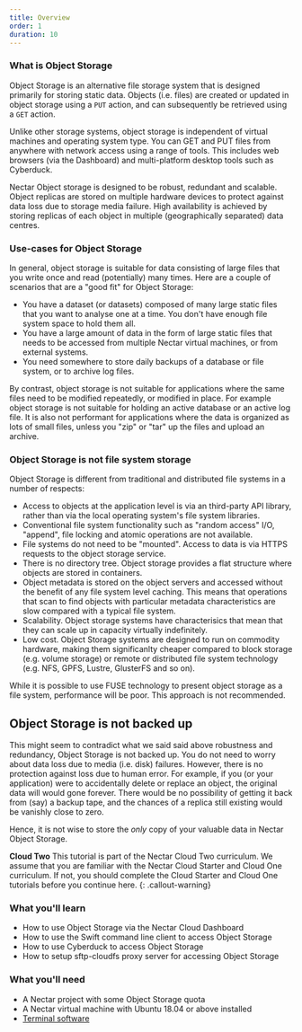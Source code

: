 ```yaml
---
title: Overview
order: 1
duration: 10
---
```


### What is Object Storage

Object Storage is an alternative file storage system that is designed
primarily for storing static data.  Objects (i.e. files) are created or
updated in object storage using a `PUT` action, and can subsequently be
retrieved using a `GET` action.

Unlike other storage systems, object storage is independent of virtual
machines and operating system type.  You can GET and PUT files from
anywhere with network access using a range of tools.  This includes
web browsers (via the Dashboard) and multi-platform desktop tools such
as Cyberduck.

Nectar Object storage is designed to be robust, redundant and scalable.  Object
replicas are stored on multiple hardware devices to protect against data
loss due to storage media failure.  High availability is achieved by
storing replicas of each object in multiple (geographically separated) data
centres.

### Use-cases for Object Storage

In general, object storage is suitable for data consisting of large files
that you write once and read (potentially) many times.  Here are a couple
of scenarios that are a "good fit" for Object Storage:

- You have a dataset (or datasets) composed of many large static files
  that you want to analyse one at a time.  You don't have enough file
  system space to hold them all.
- You have a large amount of data in the form of large static files that
  needs to be accessed from multiple Nectar virtual machines, or from external
  systems.
- You need somewhere to store daily backups of a database or file system, or
  to archive log files.

By contrast, object storage is not suitable for applications where the same
files need to be modified repeatedly, or modified in place.  For example
object storage is not suitable for holding an active database or an active
log file.  It is also not performant for applications where the data is
organized as lots of small files, unless you "zip" or "tar" up the files and
upload an archive.

### Object Storage is not file system storage

Object Storage is different from traditional and distributed file systems
in a number of respects:

- Access to objects at the application level is via an third-party API
  library, rather than via the local operating system's file system libraries.
- Conventional file system functionality such as "random access" I/O,
  "append", file locking and atomic operations are not available.
- File systems do not need to be "mounted".  Access to data is via HTTPS
  requests to the object storage service.
- There is no directory tree.  Object storage provides a flat structure
  where objects are stored in containers.
- Object metadata is stored on the object servers and accessed without the
  benefit of any file system level caching.  This means that operations that
  scan to find objects with particular metadata characteristics are slow
  compared with a typical file system.
- Scalability. Object storage systems have characterisics that mean
  that they can scale up in capacity virtually indefinitely.
- Low cost. Object Storage systems are designed to run on commodity hardware,
  making them significanlty cheaper compared to block storage (e.g. volume
  storage) or remote or distributed file system technology (e.g. NFS, GPFS,
  Lustre, GlusterFS and so on).

While it is possible to use FUSE technology to present object storage as a
file system, performance will be poor.  This approach is not recommended.

## Object Storage is not backed up

This might seem to contradict what we said said above robustness and
redundancy, Object Storage is not backed up.  You do not need to worry
about data loss due to media (i.e. disk) failures.  However, there is no
protection against loss due to human error.  For example, if you (or your
application) were to accidentally delete or replace an object, the
original data will would gone forever.  There would be no possibility
of getting it back from (say) a backup tape, and the chances of a replica
still existing would be vanishly close to zero.

Hence, it is not wise to store the *only* copy of your valuable data in
Nectar Object Storage.

**Cloud Two**
This tutorial is part of the Nectar Cloud Two curriculum.  We assume that
you are familiar with the Nectar Cloud Starter and Cloud One curriculum.
If not, you should complete the Cloud Starter and Cloud One tutorials
before you continue here.
{: .callout-warning}

### What you'll learn

- How to use Object Storage via the Nectar Cloud Dashboard
- How to use the Swift command line client to access Object Storage
- How to use Cyberduck to access Object Storage
- How to setup sftp-cloudfs proxy server for accessing Object Storage

### What you'll need

- A Nectar project with some Object Storage quota
- A Nectar virtual machine with Ubuntu 18.04 or above installed
- [Terminal software](https://support.ehelp.edu.au/support/solutions/articles/6000223964-terminal-software)
